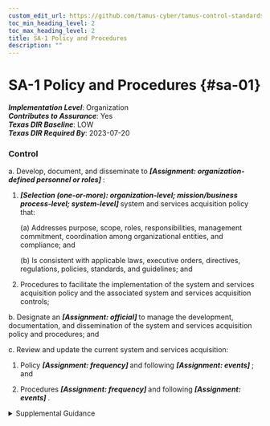 ```yaml
---
custom_edit_url: https://github.com/tamus-cyber/tamus-control-standards/tree/main/content/tamus.edu/TAMUS_profile.yaml
toc_min_heading_level: 2
toc_max_heading_level: 2
title: SA-1 Policy and Procedures
description: ""
---
```


# SA-1 Policy and Procedures {#sa-01}

_**Implementation Level**_: Organization\
_**Contributes to Assurance**_: Yes\
_**Texas DIR Baseline**_: LOW\
_**Texas DIR Required By**_: 2023-07-20

### Control



a. Develop, document, and disseminate to <strong title="sa-1_prm_1"> <em>[Assignment: organization-defined personnel or roles]</em> </strong>:

1. <strong title="sa-01_odp.03"> <em>[Selection (one-or-more): organization-level; mission/business process-level; system-level]</em> </strong> system and services acquisition policy that:

    (a) Addresses purpose, scope, roles, responsibilities, management commitment, coordination among organizational entities, and compliance; and

    (b) Is consistent with applicable laws, executive orders, directives, regulations, policies, standards, and guidelines; and

2. Procedures to facilitate the implementation of the system and services acquisition policy and the associated system and services acquisition controls;

b. Designate an <strong title="sa-01_odp.04"> <em>[Assignment: official]</em> </strong> to manage the development, documentation, and dissemination of the system and services acquisition policy and procedures; and

c. Review and update the current system and services acquisition:

1. Policy <strong title="sa-01_odp.05"> <em>[Assignment: frequency]</em> </strong> and following <strong title="sa-01_odp.06"> <em>[Assignment: events]</em> </strong> ; and

2. Procedures <strong title="sa-01_odp.07"> <em>[Assignment: frequency]</em> </strong> and following <strong title="sa-01_odp.08"> <em>[Assignment: events]</em> </strong>.


<details><summary>Supplemental Guidance</summary>System and services acquisition policy and procedures address the controls in the SA family that are implemented within systems and organizations. The risk management strategy is an important factor in establishing such policies and procedures. Policies and procedures contribute to security and privacy assurance. Therefore, it is important that security and privacy programs collaborate on the development of system and services acquisition policy and procedures. Security and privacy program policies and procedures at the organization level are preferable, in general, and may obviate the need for mission- or system-specific policies and procedures. The policy can be included as part of the general security and privacy policy or be represented by multiple policies that reflect the complex nature of organizations. Procedures can be established for security and privacy programs, for mission or business processes, and for systems, if needed. Procedures describe how the policies or controls are implemented and can be directed at the individual or role that is the object of the procedure. Procedures can be documented in system security and privacy plans or in one or more separate documents. Events that may precipitate an update to system and services acquisition policy and procedures include assessment or audit findings, security incidents or breaches, or changes in laws, executive orders, directives, regulations, policies, standards, and guidelines. Simply restating controls does not constitute an organizational policy or procedure.</details>
